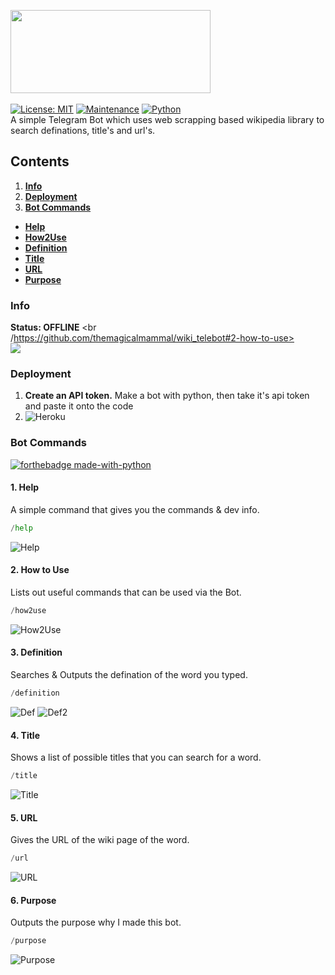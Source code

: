 <img src="https://github.com/themagicalmammal/wikipedia_tele_bot/blob/master/logo.png" width="320" height="133" /> <br /><br />
[![License: MIT](https://img.shields.io/badge/License-MIT-yellow.svg)](https://github.com/themagicalmammal/wiki_telebot/blob/master/LICENSE)
[![Maintenance](https://img.shields.io/badge/Maintained%3F-yes-green.svg)](https://github.com/themagicalmammal/wiki_telebot/pulse) 
[![Python](https://camo.githubusercontent.com/1e61764d58b07bfcb596ec4ee836301e8a769bf0703fe79b23fd7964a4b6a61b/68747470733a2f2f696d672e736869656c64732e696f2f707970692f707976657273696f6e732f707974686f6e2d74656c656772616d2d626f742e737667)](https://www.python.org/)<br />
A simple Telegram Bot which uses web scrapping based wikipedia library to search definations, title's and url's.

## Contents
1. **[Info](https://github.com/themagicalmammal/wiki_telebot#info)**
2. **[Deployment](https://github.com/themagicalmammal/wiki_telebot#deployment)**
3. **[Bot Commands](https://github.com/themagicalmammal/wiki_telebot#bot-commands)**
 - **[Help](https://github.com/themagicalmammal/wiki_telebot#1-help)**
 - **[How2Use](https://github.com/themagicalmammal/wiki_telebot#2-how-to-use)**
 - **[Definition](https://github.com/themagicalmammal/wiki_telebot#3-definition)**
 - **[Title](https://github.com/themagicalmammal/wiki_telebot#4-title)**
 - **[URL](https://github.com/themagicalmammal/wiki_telebot#5-url)**
 - **[Purpose](https://github.com/themagicalmammal/wiki_telebot#6-purpose)**

### Info
**Status: OFFLINE** <br /https://github.com/themagicalmammal/wiki_telebot#2-how-to-use> <br />
<img src="https://github.com/themagicalmammal/wiki_telebot/blob/master/images/info.PNG" /> <br />

### Deployment
1. **Create an API token.**
Make a bot with python, then take it's api token and paste it onto the code
2. ![Heroku](https://camo.githubusercontent.com/6979881d5a96b7b18a057083bb8aeb87ba35fc279452e29034c1e1c49ade0636/68747470733a2f2f7777772e6865726f6b7563646e2e636f6d2f6465706c6f792f627574746f6e2e737667)

### Bot Commands
[![forthebadge made-with-python](http://ForTheBadge.com/images/badges/made-with-python.svg)](https://github.com/themagicalmammal/wiki_telebot/search?l=python)

#### 1. Help
A simple command that gives you the commands & dev info.
```python
/help
```

![Help](https://github.com/themagicalmammal/wiki_telebot/blob/master/images/help.PNG)

#### 2. How to Use
Lists out useful commands that can be used via the Bot.
```python
/how2use
```

![How2Use](https://github.com/themagicalmammal/wiki_telebot/blob/master/images/how2use.PNG)

#### 3. Definition
Searches & Outputs the defination of the word you typed.
```python
/definition
```

![Def](https://github.com/themagicalmammal/wiki_telebot/blob/master/images/definition.PNG)
![Def2](https://github.com/themagicalmammal/wiki_telebot/blob/master/images/definition2.PNG)

#### 4. Title
Shows a list of possible titles that you can search for a word.
```python
/title
```

![Title](https://github.com/themagicalmammal/wiki_telebot/blob/master/images/title.PNG)

#### 5. URL
Gives the URL of the wiki page of the word.
```python
/url
```

![URL](https://github.com/themagicalmammal/wiki_telebot/blob/master/images/url.PNG)

#### 6. Purpose
Outputs the purpose why I made this bot.
```python
/purpose
```

![Purpose](https://github.com/themagicalmammal/wiki_telebot/blob/master/images/purpose.PNG)
